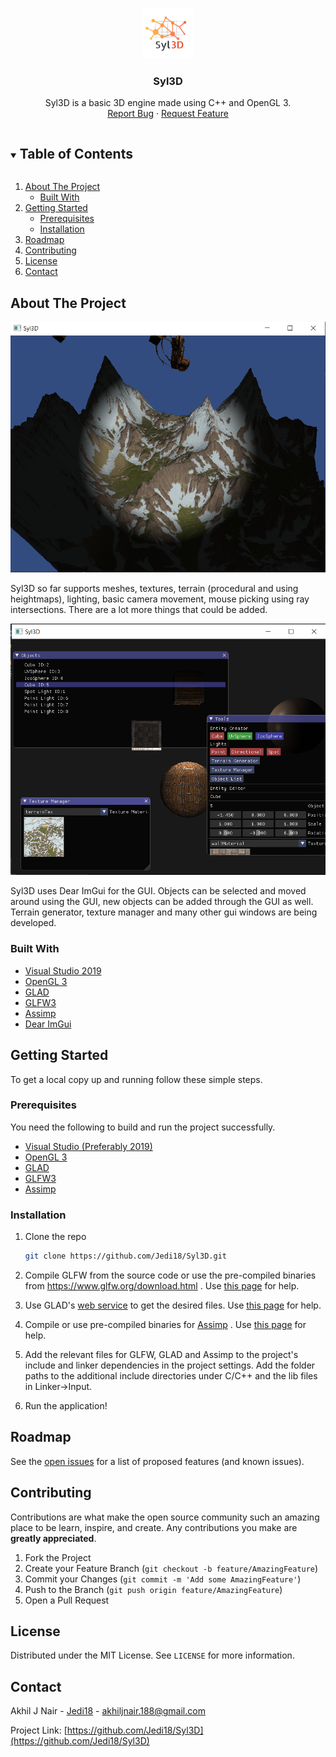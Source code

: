 <!--
*** Thanks to the Best-README-Template for providing the intial template.
-->

<!-- PROJECT SHIELDS -->
<!--
*** I'm using markdown "reference style" links for readability.
*** Reference links are enclosed in brackets [ ] instead of parentheses ( ).
*** See the bottom of this document for the declaration of the reference variables
*** for contributors-url, forks-url, etc. This is an optional, concise syntax you may use.
*** https://www.markdownguide.org/basic-syntax/#reference-style-links
-->
<!-- [![Contributors][contributors-shield]][contributors-url]
[![Forks][forks-shield]][forks-url]
[![Stargazers][stars-shield]][stars-url]
[![Issues][issues-shield]][issues-url]
[![MIT License][license-shield]][license-url]
[![LinkedIn][linkedin-shield]][linkedin-url]
-->


<!-- PROJECT LOGO -->
<br />
<p align="center">
  <a href="https://github.com/Jedi18/Syl3D">
    <img src="img/syl3dlogo.png" alt="Logo" width="80" height="80">
  </a>

  <h3 align="center">Syl3D</h3>

  <p align="center">
    Syl3D is a basic 3D engine made using C++ and OpenGL 3.
    <br />
    <!-- <a href="https://github.com/github_username/repo_name"><strong>Explore the docs »</strong></a>
    <br /> 
    <br />
    <a href="https://github.com/github_username/repo_name">View Demo</a>
    · -->
    <a href="https://github.com/github_username/repo_name/issues">Report Bug</a>
    ·
    <a href="https://github.com/github_username/repo_name/issues">Request Feature</a>
  </p>
</p>



<!-- TABLE OF CONTENTS -->
<details open="open">
  <summary><h2 style="display: inline-block">Table of Contents</h2></summary>
  <ol>
    <li>
      <a href="#about-the-project">About The Project</a>
      <ul>
        <li><a href="#built-with">Built With</a></li>
      </ul>
    </li>
    <li>
      <a href="#getting-started">Getting Started</a>
      <ul>
        <li><a href="#prerequisites">Prerequisites</a></li>
        <li><a href="#installation">Installation</a></li>
      </ul>
    </li>
    <!-- <li><a href="#usage">Usage</a></li> -->
    <li><a href="#roadmap">Roadmap</a></li>
    <li><a href="#contributing">Contributing</a></li>
    <li><a href="#license">License</a></li>
    <li><a href="#contact">Contact</a></li>
    <!-- <li><a href="#acknowledgements">Acknowledgements</a></li> -->
  </ol>
</details>



<!-- ABOUT THE PROJECT -->
## About The Project

![Syl3D](img/syl3d4.PNG)

Syl3D so far supports meshes, textures, terrain (procedural and using heightmaps), lighting, basic camera movement, mouse picking using ray intersections. There are a lot more things that could be added.

![Syl3D](img/guisyl.PNG)

Syl3D uses Dear ImGui for the GUI. Objects can be selected and moved around using the GUI, new objects can be added through the GUI as well. Terrain generator, texture manager and many other gui windows are being developed.

### Built With

* [Visual Studio 2019](https://visualstudio.microsoft.com/vs/)
* [OpenGL 3](https://www.opengl.org/)
* [GLAD](https://glad.dav1d.de/)
* [GLFW3](https://www.glfw.org/)
* [Assimp](https://www.assimp.org/)
* [Dear ImGui](https://github.com/ocornut/imgui/)



<!-- GETTING STARTED -->
## Getting Started

To get a local copy up and running follow these simple steps.

### Prerequisites

You need the following to build and run the project successfully.
* [Visual Studio (Preferably 2019)](https://visualstudio.microsoft.com/downloads/)
* [OpenGL 3](https://www.opengl.org/)
* [GLAD](https://glad.dav1d.de/)
* [GLFW3](https://www.glfw.org/)
* [Assimp](https://www.assimp.org/)

### Installation

1. Clone the repo
   ```sh
   git clone https://github.com/Jedi18/Syl3D.git
   ```

2. Compile GLFW from the source code or use the pre-compiled binaries from https://www.glfw.org/download.html . Use [this page](https://learnopengl.com/Getting-started/Creating-a-window) for help.

3. Use GLAD's [web service](http://glad.dav1d.de/) to get the desired files. Use [this page](https://learnopengl.com/Getting-started/Creating-a-window) for help.

4. Compile or use pre-compiled binaries for [Assimp](http://assimp.org/index.php/downloads) . Use [this page](https://learnopengl.com/Model-Loading/Assimp) for help.

5. Add the relevant files for GLFW, GLAD and Assimp to the project's include and linker dependencies in the project settings. Add the folder paths to the additional include directories under C/C++ and the lib files in Linker->Input.

6. Run the application!

<!-- USAGE EXAMPLES
## Usage

Use this space to show useful examples of how a project can be used. Additional screenshots, code examples and demos work well in this space. You may also link to more resources.

_For more examples, please refer to the [Documentation](https://example.com)_

-->


<!-- ROADMAP -->
## Roadmap

See the [open issues](https://github.com/Jedi18/Syl3D/issues) for a list of proposed features (and known issues).



<!-- CONTRIBUTING -->
## Contributing

Contributions are what make the open source community such an amazing place to be learn, inspire, and create. Any contributions you make are **greatly appreciated**.

1. Fork the Project
2. Create your Feature Branch (`git checkout -b feature/AmazingFeature`)
3. Commit your Changes (`git commit -m 'Add some AmazingFeature'`)
4. Push to the Branch (`git push origin feature/AmazingFeature`)
5. Open a Pull Request



<!-- LICENSE -->
## License

Distributed under the MIT License. See `LICENSE` for more information.



<!-- CONTACT -->
## Contact

Akhil J Nair - [Jedi18](https://github.com/Jedi18) - akhiljnair.188@gmail.com

Project Link: [https://github.com/Jedi18/Syl3D](https://github.com/Jedi18/Syl3D)


<!-- ACKNOWLEDGEMENTS
## Acknowledgements

* []()
* []()
* []()

-->




<!-- MARKDOWN LINKS & IMAGES -->
<!-- https://www.markdownguide.org/basic-syntax/#reference-style-links -->
[contributors-shield]: https://img.shields.io/github/contributors/github_username/repo.svg?style=for-the-badge
[contributors-url]: https://github.com/github_username/repo/graphs/contributors
[forks-shield]: https://img.shields.io/github/forks/github_username/repo.svg?style=for-the-badge
[forks-url]: https://github.com/github_username/repo/network/members
[stars-shield]: https://img.shields.io/github/stars/github_username/repo.svg?style=for-the-badge
[stars-url]: https://github.com/github_username/repo/stargazers
[issues-shield]: https://img.shields.io/github/issues/github_username/repo.svg?style=for-the-badge
[issues-url]: https://github.com/github_username/repo/issues
[license-shield]: https://img.shields.io/github/license/github_username/repo.svg?style=for-the-badge
[license-url]: https://github.com/github_username/repo/blob/master/LICENSE.txt
[linkedin-shield]: https://img.shields.io/badge/-LinkedIn-black.svg?style=for-the-badge&logo=linkedin&colorB=555
[linkedin-url]: https://linkedin.com/in/github_username
